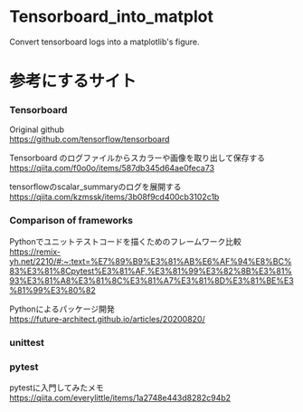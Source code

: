 # Tensorboard_into_matplot
Convert tensorboard logs into a matplotlib's figure.

# 参考にするサイト

### Tensorboard
Original github  
https://github.com/tensorflow/tensorboard

Tensorboard のログファイルからスカラーや画像を取り出して保存する  
https://qiita.com/f0o0o/items/587db345d64ae0feca73

tensorflowのscalar_summaryのログを展開する  
https://qiita.com/kzmssk/items/3b08f9cd400cb3102c1b


### Comparison of frameworks
Pythonでユニットテストコードを描くためのフレームワーク比較  
https://remix-yh.net/2210/#:~:text=%E7%89%B9%E3%81%AB%E6%AF%94%E8%BC%83%E3%81%8Cpytest%E3%81%AF,%E3%81%99%E3%82%8B%E3%81%93%E3%81%A8%E3%81%8C%E3%81%A7%E3%81%8D%E3%81%BE%E3%81%99%E3%80%82

Pythonによるパッケージ開発  
https://future-architect.github.io/articles/20200820/

### unittest

### pytest
pytestに入門してみたメモ  
https://qiita.com/everylittle/items/1a2748e443d8282c94b2
